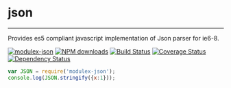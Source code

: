 # json
---

Provides es5 compliant javascript implementation of Json parser for ie6-8.

[![modulex-json](https://nodei.co/npm/modulex-json.png)](https://npmjs.org/package/modulex-json)
[![NPM downloads](http://img.shields.io/npm/dm/modulex-json.svg)](https://npmjs.org/package/modulex-json)
[![Build Status](https://secure.travis-ci.org/modulex/json.png?branch=master)](https://travis-ci.org/modulex/json)
[![Coverage Status](https://img.shields.io/coveralls/modulex/json.svg)](https://coveralls.io/r/modulex/json?branch=master)
[![Dependency Status](https://gemnasium.com/modulex/json.png)](https://gemnasium.com/modulex/json)


```js
var JSON = require('modulex-json');
console.log(JSON.stringify({x:1}));
```